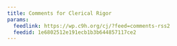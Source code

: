 ```yaml
---
title: Comments for Clerical Rigor
params:
  feedlink: https://wp.c9h.org/cj/?feed=comments-rss2
  feedid: 1e6802512e191ecb1b3b644857117ce2
---
```

